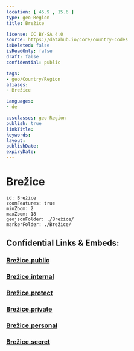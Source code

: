 ```yaml
---
location: [ 45.9 , 15.6 ] 
type: geo-Region
title: Brežice

license: CC BY-SA 4.0
source: https://datahub.io/core/country-codes
isDeleted: false
isReadOnly: false
draft: false
confidential: public

tags:
- geo/Country/Region
aliases:
- Brežice

Languages:
- de

cssclasses: geo-Region
publish: true
linkTitle: 
keywords: 
layout: 
publishDate: 
expiryDate: 
---
```


# Brežice

```leaflet
id: Brežice
zoomFeatures: true 
minZoom: 2 
maxZoom: 18
geojsonFolder: ./Brežice/
markerFolder: ./Brežice/
```


## Confidential Links & Embeds: 

### [Brežice.public](/_public/\Earth\Continent\Europe\Europe~Central\Slovenia\Regions~Slovenia\Posavska\counties~PosavskaBrežice.public.md) 

### [Brežice.internal](/_internal/\Earth\Continent\Europe\Europe~Central\Slovenia\Regions~Slovenia\Posavska\counties~PosavskaBrežice.internal.md) 

### [Brežice.protect](/_protect/\Earth\Continent\Europe\Europe~Central\Slovenia\Regions~Slovenia\Posavska\counties~PosavskaBrežice.protect.md) 

### [Brežice.private](/_private/\Earth\Continent\Europe\Europe~Central\Slovenia\Regions~Slovenia\Posavska\counties~PosavskaBrežice.private.md) 

### [Brežice.personal](/_personal/\Earth\Continent\Europe\Europe~Central\Slovenia\Regions~Slovenia\Posavska\counties~PosavskaBrežice.personal.md) 

### [Brežice.secret](/_secret/\Earth\Continent\Europe\Europe~Central\Slovenia\Regions~Slovenia\Posavska\counties~PosavskaBrežice.secret.md)

